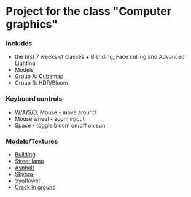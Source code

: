 # Project for the class "Computer graphics"

### Includes
  - the first 7 weeks of classes + Blending, Face culling and Advanced Lighting
  - Models
  - Group A: Cubemap
  - Group B: HDR/Bloom

### Keyboard controls
  - W/A/S/D, Mouse - move around
  - Mouse wheel - zoom in/out
  - Space - toggle bloom on/off on sun

### Models/Textures
  - [Building](https://www.turbosquid.com/3d-models/building-model-1167082)
  - [Street lamp](https://www.turbosquid.com/3d-models/3d-street-lamp-2210777)
  - [Asphalt](https://www.freepik.com/free-photo/grey-asphalt-surface_1038835.htm)
  - [Skybox](https://www.deviantart.com/baq-stock/art/Clouds-V-170492394)
  - [Synflower](https://www.freeiconspng.com/img/28734)
  - [Crack in ground](https://www.klipartz.com/en/sticker-png-titei)
